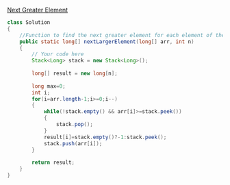 [Next Greater Element](https://practice.geeksforgeeks.org/problems/next-larger-element-1587115620/1)

```java
class Solution
{
    //Function to find the next greater element for each element of the array.
    public static long[] nextLargerElement(long[] arr, int n)
    { 
        // Your code here
        Stack<Long> stack = new Stack<Long>();
        
        long[] result = new long[n];
        
        long max=0;
        int i;
        for(i=arr.length-1;i>=0;i--)
        {
            while(!stack.empty() && arr[i]>=stack.peek())
            {
                stack.pop();
            }
            result[i]=stack.empty()?-1:stack.peek();
            stack.push(arr[i]);
        }
    
        return result;
    } 
}
```
